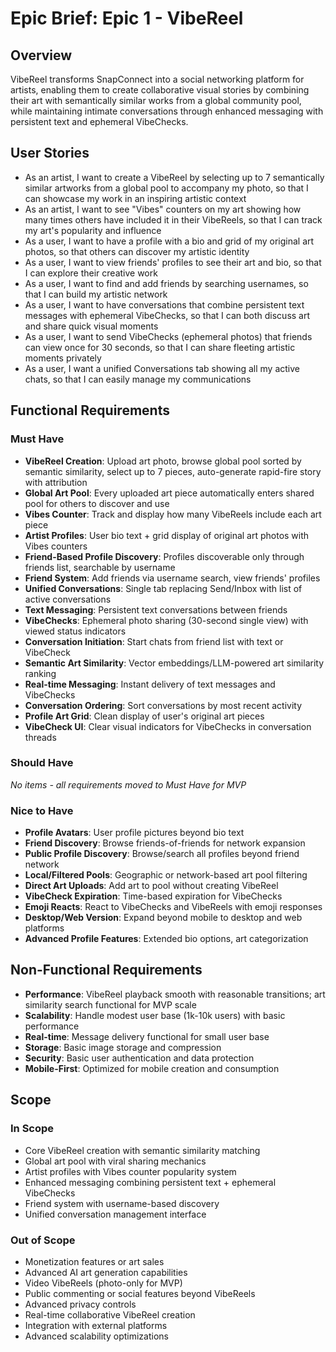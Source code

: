 # Epic Brief: Epic 1 - VibeReel

## Overview
VibeReel transforms SnapConnect into a social networking platform for artists, enabling them to create collaborative visual stories by combining their art with semantically similar works from a global community pool, while maintaining intimate conversations through enhanced messaging with persistent text and ephemeral VibeChecks.

## User Stories
- As an artist, I want to create a VibeReel by selecting up to 7 semantically similar artworks from a global pool to accompany my photo, so that I can showcase my work in an inspiring artistic context
- As an artist, I want to see "Vibes" counters on my art showing how many times others have included it in their VibeReels, so that I can track my art's popularity and influence
- As a user, I want to have a profile with a bio and grid of my original art photos, so that others can discover my artistic identity
- As a user, I want to view friends' profiles to see their art and bio, so that I can explore their creative work
- As a user, I want to find and add friends by searching usernames, so that I can build my artistic network
- As a user, I want to have conversations that combine persistent text messages with ephemeral VibeChecks, so that I can both discuss art and share quick visual moments
- As a user, I want to send VibeChecks (ephemeral photos) that friends can view once for 30 seconds, so that I can share fleeting artistic moments privately
- As a user, I want a unified Conversations tab showing all my active chats, so that I can easily manage my communications

## Functional Requirements

### Must Have
- **VibeReel Creation**: Upload art photo, browse global pool sorted by semantic similarity, select up to 7 pieces, auto-generate rapid-fire story with attribution
- **Global Art Pool**: Every uploaded art piece automatically enters shared pool for others to discover and use
- **Vibes Counter**: Track and display how many VibeReels include each art piece
- **Artist Profiles**: User bio text + grid display of original art photos with Vibes counters
- **Friend-Based Profile Discovery**: Profiles discoverable only through friends list, searchable by username
- **Friend System**: Add friends via username search, view friends' profiles
- **Unified Conversations**: Single tab replacing Send/Inbox with list of active conversations
- **Text Messaging**: Persistent text conversations between friends
- **VibeChecks**: Ephemeral photo sharing (30-second single view) with viewed status indicators
- **Conversation Initiation**: Start chats from friend list with text or VibeCheck
- **Semantic Art Similarity**: Vector embeddings/LLM-powered art similarity ranking
- **Real-time Messaging**: Instant delivery of text messages and VibeChecks
- **Conversation Ordering**: Sort conversations by most recent activity
- **Profile Art Grid**: Clean display of user's original art pieces
- **VibeCheck UI**: Clear visual indicators for VibeChecks in conversation threads

### Should Have
*No items - all requirements moved to Must Have for MVP*

### Nice to Have
- **Profile Avatars**: User profile pictures beyond bio text
- **Friend Discovery**: Browse friends-of-friends for network expansion
- **Public Profile Discovery**: Browse/search all profiles beyond friend network
- **Local/Filtered Pools**: Geographic or network-based art pool filtering
- **Direct Art Uploads**: Add art to pool without creating VibeReel
- **VibeCheck Expiration**: Time-based expiration for VibeChecks
- **Emoji Reacts**: React to VibeChecks and VibeReels with emoji responses
- **Desktop/Web Version**: Expand beyond mobile to desktop and web platforms
- **Advanced Profile Features**: Extended bio options, art categorization

## Non-Functional Requirements
- **Performance**: VibeReel playback smooth with reasonable transitions; art similarity search functional for MVP scale
- **Scalability**: Handle modest user base (1k-10k users) with basic performance
- **Real-time**: Message delivery functional for small user base
- **Storage**: Basic image storage and compression
- **Security**: Basic user authentication and data protection
- **Mobile-First**: Optimized for mobile creation and consumption

## Scope

### In Scope
- Core VibeReel creation with semantic similarity matching
- Global art pool with viral sharing mechanics
- Artist profiles with Vibes counter popularity system
- Enhanced messaging combining persistent text + ephemeral VibeChecks
- Friend system with username-based discovery
- Unified conversation management interface

### Out of Scope
- Monetization features or art sales
- Advanced AI art generation capabilities
- Video VibeReels (photo-only for MVP)
- Public commenting or social features beyond VibeReels
- Advanced privacy controls
- Real-time collaborative VibeReel creation
- Integration with external platforms
- Advanced scalability optimizations